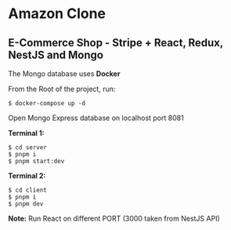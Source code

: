 # Amazon Clone

## E-Commerce Shop - Stripe + React, Redux, NestJS and Mongo

The Mongo database uses **Docker**

From the Root of the project, run:

```
$ docker-compose up -d
```

Open Mongo Express database on localhost port 8081

**Terminal 1:**

```
$ cd server
$ pnpm i
$ pnpm start:dev
```

**Terminal 2:**

```
$ cd client
$ pnpm i
$ pnpm dev
```

**Note:** Run React on different PORT (3000 taken from NestJS API)
